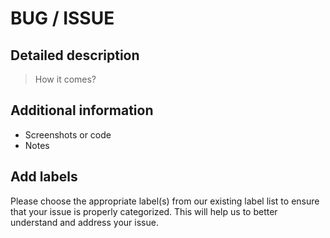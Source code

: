 <!-- Feel free to remove sections that aren't relevant.

## Title line template: [Title]: Brief description

-->

# BUG / ISSUE

## Detailed description

<!---  Describe in detail the issue you're having.  -->

> How it comes?

## Additional information

* Screenshots or code
* Notes

## Add labels

Please choose the appropriate label(s) from our existing label list to ensure that your issue is properly categorized. This will help us to better understand and address your issue.
